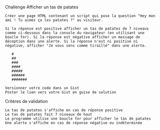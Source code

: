 Challenge
Afficher un tas de patates

    Créer une page HTML contenant un script qui pose la question "Hey mon ami ! Tu aimes ça les patates ?" au visiteur.

    Si la réponse est positive afficher un tas de patates de 7 niveaux comme ci-dessous dans la console du navigateur (en utilisant une boucle for). Si la réponse est négative afficher un message de déception dans une alerte. Si la réponse n'est ni positive ni négative, afficher "Je vous sens comme tiraillé" dans une alerte.

       #  
       ##  
       ###  
       ####  
       #####  
       ######  
       #######  

    Versionner votre code dans un Gist
    Poster le lien vers votre Gist en guise de solution

Critéres de validation

    Le tas de patates s'affiche en cas de réponse positive
    Le tas de patates fait 7 niveaux de haut
    Le programme utilise une boucle for pour afficher le tas de patates
    Une alerte s'affiche en cas de réponse négative ou indéterminée
